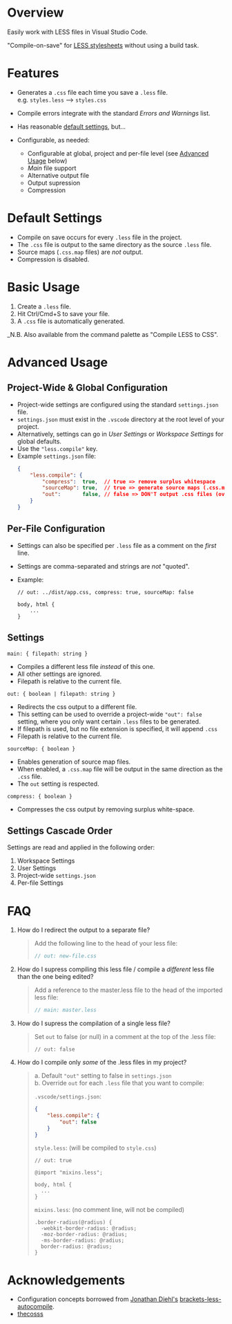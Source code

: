 # Overview

Easily work with LESS files in Visual Studio Code.

 "Compile-on-save" for [LESS stylesheets](http://lesscss.org/) without using a build task.  

# Features

 * Generates a `.css` file each time you save a `.less` file.  
   e.g. `styles.less` --> `styles.css`
 
 * Compile errors integrate with the standard _Errors and Warnings_ list.
 
 * Has reasonable [default settings](#default-settings), but...
 
 * Configurable, as needed:
    * Configurable at global, project and per-file level (see [Advanced Usage](#advanced-usage) below)
    * _Main_ file support
    * Alternative output file
    * Output supression
    * Compression
 
# Default Settings

 * Compile on save occurs for every `.less` file in the project.
 * The `.css` file is output to the same directory as the source `.less` file.
 * Source maps (`.css.map` files) are _not_ output.
 * Compression is disabled.
 
# Basic Usage

 1. Create a `.less` file.
 2. Hit Ctrl/Cmd+S to save your file.
 3. A `.css` file is automatically generated.

_N.B. Also available from the command palette as "Compile LESS to CSS".

# Advanced Usage

## Project-Wide & Global Configuration

 * Project-wide settings are configured using the standard `settings.json` file.
 * `settings.json` must exist in the `.vscode` directory at the root level of your project.
 * Alternatively, settings can go in _User Settings_ or _Workspace Settings_ for global defaults.
 * Use the `"less.compile"` key.
 * Example `settings.json` file: 
    ```json
    {    
        "less.compile": {
            "compress":  true,  // true => remove surplus whitespace
            "sourceMap": true,  // true => generate source maps (.css.map files)
            "out":       false, // false => DON'T output .css files (overridable per-file, see below)
        }
    }
    ```   

## Per-File Configuration

 * Settings can also be specified per `.less` file as a comment on the _first_ line.
 * Settings are comma-separated and strings are _not_ "quoted".
 * Example:
 
    ```less
    // out: ../dist/app.css, compress: true, sourceMap: false
    
    body, html {
        ...
    }
    ```

## Settings
   
`main: { filepath: string }`
 * Compiles a different less file _instead_ of this one.
 * All other settings are ignored.
 * Filepath is relative to the current file.
 
`out: { boolean | filepath: string }`
 * Redirects the css output to a different file.  
 * This setting can be used to override a project-wide `"out": false` setting, where you only want certain `.less` files to be generated.    
 * If filepath is used, but no file extension is specified, it will append `.css`
 * Filepath is relative to the current file.

`sourceMap: { boolean }`
 * Enables generation of source map files.
 * When enabled, a `.css.map` file will be output in the same direction as the `.css` file.
 * The `out` setting is respected.

`compress: { boolean }` 
 * Compresses the css output by removing surplus white-space.
 
## Settings Cascade Order

Settings are read and applied in the following order:

 1. Workspace Settings
 2. User Settings
 3. Project-wide `settings.json`
 4. Per-file Settings
 
# FAQ

 1. How do I redirect the output to a separate file?  
    
    > Add the following line to the head of your less file:
    > ```javascript
    > // out: new-file.css
    > ```
    
 2. How do I supress compiling this less file / compile a _different_ less file than the one being edited?  
    
    > Add a reference to the master.less file to the head of the imported less file:
    > ```javascript
    > // main: master.less
    > ```

 3. How do I supress the compilation of a single less file?

    > Set `out` to false (or null) in a comment at the top of the .less file:
    > ```less
    > // out: false
    > ```

 4. How do I compile only _some_ of the .less files in my project?
 
    > a. Default `"out"` setting to false in `settings.json`  
    > b. Override `out` for each `.less` file that you want to compile:  
    > 
    > `.vscode/settings.json`: 
    > ```json
    > {    
    >     "less.compile": {
    >         "out": false
    >     }
    > }
    > ```
    >
    > `style.less`: (will be compiled to `style.css`)
    > ```less
    > // out: true
    >
    > @import "mixins.less";
    >
    > body, html {    
    >   ...     
    > }
    > ```
    > 
    > `mixins.less`: (no comment line, will not be compiled)
    > ```less
    > .border-radius(@radius) {    
    >   -webkit-border-radius: @radius;
    >   -moz-border-radius: @radius;
    >   -ms-border-radius: @radius;
    >   border-radius: @radius;
    > }
    > ```
    
# Acknowledgements

 * Configuration concepts borrowed from [Jonathan Diehl's](#https://github.com/jdiehl) [brackets-less-autocompile](https://github.com/jdiehl/brackets-less-autocompile).
 * [thecosss](https://github.com/thecosss)  